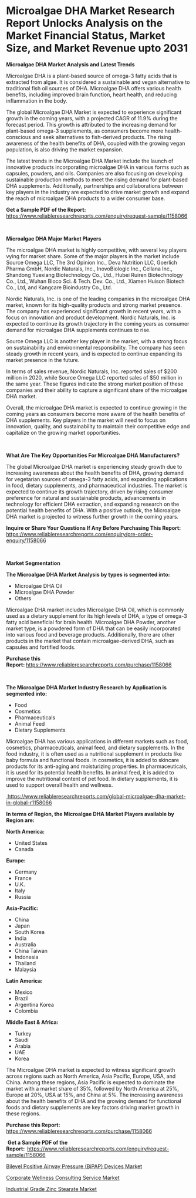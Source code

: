 <p><h1>Microalgae DHA Market Research Report Unlocks Analysis on the Market Financial Status, Market Size, and Market Revenue upto 2031</h1></p><p><strong>Microalgae DHA Market Analysis and Latest Trends</strong></p>
<p><p>Microalgae DHA is a plant-based source of omega-3 fatty acids that is extracted from algae. It is considered a sustainable and vegan alternative to traditional fish oil sources of DHA. Microalgae DHA offers various health benefits, including improved brain function, heart health, and reducing inflammation in the body.</p><p>The global Microalgae DHA Market is expected to experience significant growth in the coming years, with a projected CAGR of 11.9% during the forecast period. This growth is attributed to the increasing demand for plant-based omega-3 supplements, as consumers become more health-conscious and seek alternatives to fish-derived products. The rising awareness of the health benefits of DHA, coupled with the growing vegan population, is also driving the market expansion.</p><p>The latest trends in the Microalgae DHA Market include the launch of innovative products incorporating microalgae DHA in various forms such as capsules, powders, and oils. Companies are also focusing on developing sustainable production methods to meet the rising demand for plant-based DHA supplements. Additionally, partnerships and collaborations between key players in the industry are expected to drive market growth and expand the reach of microalgae DHA products to a wider consumer base.</p></p>
<p><strong>Get a Sample PDF of the Report:&nbsp;</strong> <a href="https://www.reliableresearchreports.com/enquiry/request-sample/1158066">https://www.reliableresearchreports.com/enquiry/request-sample/1158066</a></p>
<p>&nbsp;</p>
<p><strong>Microalgae DHA Major Market Players</strong></p>
<p><p>The microalgae DHA market is highly competitive, with several key players vying for market share. Some of the major players in the market include Source Omega LLC, The 3rd Opinion Inc., Deva Nutrition LLC, Goerlich Pharma GmbH, Nordic Naturals, Inc., InovoBiologic Inc., Cellana Inc., Shandong Yuexiang Biotechnology Co., Ltd., Hubei Ruiren Biotechnology Co., Ltd., Wuhan Bioco Sci. & Tech. Dev. Co., Ltd., Xiamen Huison Biotech Co., Ltd, and Kangcare Bioindustry Co., Ltd.</p><p>Nordic Naturals, Inc. is one of the leading companies in the microalgae DHA market, known for its high-quality products and strong market presence. The company has experienced significant growth in recent years, with a focus on innovation and product development. Nordic Naturals, Inc. is expected to continue its growth trajectory in the coming years as consumer demand for microalgae DHA supplements continues to rise.</p><p>Source Omega LLC is another key player in the market, with a strong focus on sustainability and environmental responsibility. The company has seen steady growth in recent years, and is expected to continue expanding its market presence in the future.</p><p>In terms of sales revenue, Nordic Naturals, Inc. reported sales of $200 million in 2020, while Source Omega LLC reported sales of $50 million in the same year. These figures indicate the strong market position of these companies and their ability to capture a significant share of the microalgae DHA market. </p><p>Overall, the microalgae DHA market is expected to continue growing in the coming years as consumers become more aware of the health benefits of DHA supplements. Key players in the market will need to focus on innovation, quality, and sustainability to maintain their competitive edge and capitalize on the growing market opportunities.</p></p>
<p>&nbsp;</p>
<p><strong>What Are The Key Opportunities For Microalgae DHA Manufacturers?</strong></p>
<p><p>The global Microalgae DHA market is experiencing steady growth due to increasing awareness about the health benefits of DHA, growing demand for vegetarian sources of omega-3 fatty acids, and expanding applications in food, dietary supplements, and pharmaceutical industries. The market is expected to continue its growth trajectory, driven by rising consumer preference for natural and sustainable products, advancements in technology for efficient DHA extraction, and expanding research on the potential health benefits of DHA. With a positive outlook, the Microalgae DHA market is projected to witness further growth in the coming years.</p></p>
<p><strong>Inquire or Share Your Questions If Any Before Purchasing This Report:</strong> <a href="https://www.reliableresearchreports.com/enquiry/pre-order-enquiry/1158066">https://www.reliableresearchreports.com/enquiry/pre-order-enquiry/1158066</a></p>
<p>&nbsp;</p>
<p><strong>Market Segmentation</strong></p>
<p><strong>The Microalgae DHA Market Analysis by types is segmented into:</strong></p>
<p><ul><li>Microalgae DHA Oil</li><li>Microalgae DHA Powder</li><li>Others</li></ul></p>
<p><p>Microalgae DHA market includes Microalgae DHA Oil, which is commonly used as a dietary supplement for its high levels of DHA, a type of omega-3 fatty acid beneficial for brain health. Microalgae DHA Powder, another market type, is a powdered form of DHA that can be easily incorporated into various food and beverage products. Additionally, there are other products in the market that contain microalgae-derived DHA, such as capsules and fortified foods.</p></p>
<p><strong>Purchase this Report:&nbsp;</strong><a href="https://www.reliableresearchreports.com/purchase/1158066">https://www.reliableresearchreports.com/purchase/1158066</a></p>
<p>&nbsp;</p>
<p><strong>The Microalgae DHA Market Industry Research by Application is segmented into:</strong></p>
<p><ul><li>Food</li><li>Cosmetics</li><li>Pharmaceuticals</li><li>Animal Feed</li><li>Dietary Supplements</li></ul></p>
<p><p>Microalgae DHA has various applications in different markets such as food, cosmetics, pharmaceuticals, animal feed, and dietary supplements. In the food industry, it is often used as a nutritional supplement in products like baby formula and functional foods. In cosmetics, it is added to skincare products for its anti-aging and moisturizing properties. In pharmaceuticals, it is used for its potential health benefits. In animal feed, it is added to improve the nutritional content of pet food. In dietary supplements, it is used to support overall health and wellness.</p></p>
<p><a href="https://www.reliableresearchreports.com/global-microalgae-dha-market-in-global-r1158066">&nbsp;https://www.reliableresearchreports.com/global-microalgae-dha-market-in-global-r1158066</a></p>
<p><strong>In terms of Region, the Microalgae DHA Market Players available by Region are:</strong></p>
<p>
    <p> <strong> North America: </strong>
        <ul>
            <li>United States</li>
            <li>Canada</li>
        </ul>
        </p> 
    <p> <strong> Europe: </strong>
        <ul>
            <li>Germany</li>
            <li>France</li>
            <li>U.K.</li>
            <li>Italy</li>
            <li>Russia</li>
        </ul>
        </p> 
    <p> <strong> Asia-Pacific: </strong>
        <ul>
            <li>China</li>
            <li>Japan</li>
            <li>South Korea</li>
            <li>India</li>
            <li>Australia</li>
            <li>China Taiwan</li>
            <li>Indonesia</li>
            <li>Thailand</li>
            <li>Malaysia</li>
        </ul>
        </p> 
    <p> <strong> Latin America: </strong>
        <ul>
            <li>Mexico</li>
            <li>Brazil</li>
            <li>Argentina Korea</li>
            <li>Colombia</li>
        </ul>
        </p> 
    <p> <strong> Middle East & Africa: </strong>
        <ul>
            <li>Turkey</li>
            <li>Saudi</li>
            <li>Arabia</li>
            <li>UAE</li>
            <li>Korea</li>
        </ul>
    </p>
    </p>
<p><p>The Microalgae DHA market is expected to witness significant growth across regions such as North America, Asia Pacific, Europe, USA, and China. Among these regions, Asia Pacific is expected to dominate the market with a market share of 35%, followed by North America at 25%, Europe at 20%, USA at 15%, and China at 5%. The increasing awareness about the health benefits of DHA and the growing demand for functional foods and dietary supplements are key factors driving market growth in these regions.</p></p>
<p><strong>Purchase this Report: </strong><a href="https://www.reliableresearchreports.com/purchase/1158066">https://www.reliableresearchreports.com/purchase/1158066</a></p>
<p>&nbsp;<strong>Get a Sample PDF of the Report:&nbsp;&nbsp;</strong><a href="https://www.reliableresearchreports.com/enquiry/request-sample/1158066">https://www.reliableresearchreports.com/enquiry/request-sample/1158066</a></p>
<p><strong></strong></p>
<p><p><a href="https://www.linkedin.com/pulse/decoding-bilevel-positive-airway-pressure-bipap-devices-market-pahve">Bilevel Positive Airway Pressure (BiPAP) Devices Market</a></p><p><a href="https://www.linkedin.com/pulse/corporate-wellness-consulting-service-market-outlook-industry-qn11e">Corporate Wellness Consulting Service Market</a></p><p><a href="https://www.linkedin.com/pulse/industrial-grade-zinc-stearate-market-size-evaluating-its-trends-ro5ee">Industrial Grade Zinc Stearate Market</a></p></p>